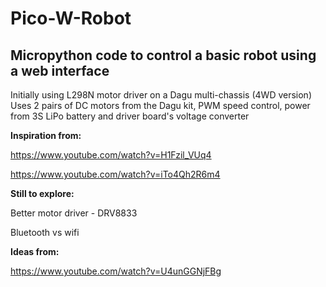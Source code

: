 # Pico-W-Robot
## Micropython code to control a basic robot using a web interface
Initially using L298N motor driver on a Dagu multi-chassis (4WD version)
Uses 2 pairs of DC motors from the Dagu kit, PWM speed control, power from 3S LiPo battery and driver board's voltage converter

**Inspiration from:**

https://www.youtube.com/watch?v=H1Fzil_VUq4 

https://www.youtube.com/watch?v=iTo4Qh2R6m4 

**Still to explore:**

Better motor driver - DRV8833

Bluetooth vs wifi

**Ideas from:**

https://www.youtube.com/watch?v=U4unGGNjFBg 
